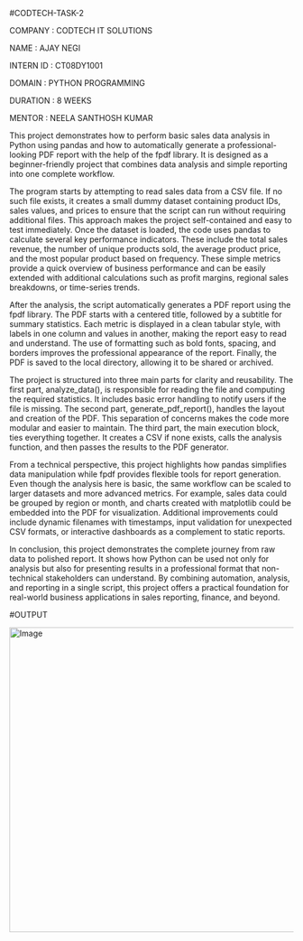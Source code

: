 #CODTECH-TASK-2

COMPANY : CODTECH IT SOLUTIONS

NAME : AJAY NEGI

INTERN ID : CT08DY1001 

DOMAIN : PYTHON PROGRAMMING

DURATION : 8 WEEKS

MENTOR : NEELA SANTHOSH KUMAR

This project demonstrates how to perform basic sales data analysis in Python using pandas and how to automatically generate a professional-looking PDF report with the help of the fpdf library. It is designed as a beginner-friendly project that combines data analysis and simple reporting into one complete workflow.

The program starts by attempting to read sales data from a CSV file. If no such file exists, it creates a small dummy dataset containing product IDs, sales values, and prices to ensure that the script can run without requiring additional files. This approach makes the project self-contained and easy to test immediately. Once the dataset is loaded, the code uses pandas to calculate several key performance indicators. These include the total sales revenue, the number of unique products sold, the average product price, and the most popular product based on frequency. These simple metrics provide a quick overview of business performance and can be easily extended with additional calculations such as profit margins, regional sales breakdowns, or time-series trends.

After the analysis, the script automatically generates a PDF report using the fpdf library. The PDF starts with a centered title, followed by a subtitle for summary statistics. Each metric is displayed in a clean tabular style, with labels in one column and values in another, making the report easy to read and understand. The use of formatting such as bold fonts, spacing, and borders improves the professional appearance of the report. Finally, the PDF is saved to the local directory, allowing it to be shared or archived.

The project is structured into three main parts for clarity and reusability. The first part, analyze_data(), is responsible for reading the file and computing the required statistics. It includes basic error handling to notify users if the file is missing. The second part, generate_pdf_report(), handles the layout and creation of the PDF. This separation of concerns makes the code more modular and easier to maintain. The third part, the main execution block, ties everything together. It creates a CSV if none exists, calls the analysis function, and then passes the results to the PDF generator.

From a technical perspective, this project highlights how pandas simplifies data manipulation while fpdf provides flexible tools for report generation. Even though the analysis here is basic, the same workflow can be scaled to larger datasets and more advanced metrics. For example, sales data could be grouped by region or month, and charts created with matplotlib could be embedded into the PDF for visualization. Additional improvements could include dynamic filenames with timestamps, input validation for unexpected CSV formats, or interactive dashboards as a complement to static reports.

In conclusion, this project demonstrates the complete journey from raw data to polished report. It shows how Python can be used not only for analysis but also for presenting results in a professional format that non-technical stakeholders can understand. By combining automation, analysis, and reporting in a single script, this project offers a practical foundation for real-world business applications in sales reporting, finance, and beyond.

#OUTPUT

<img width="960" height="540" alt="Image" src="https://github.com/user-attachments/assets/2ec78f71-e26d-4703-8eac-49c79892f7e5" />

